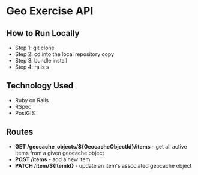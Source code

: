 # Geo Exercise API

## How to Run Locally
- Step 1: git clone 
- Step 2: cd into the local repository copy
- Step 3: bundle install
- Step 4: rails s

## Technology Used
- Ruby on Rails 
- RSpec
- PostGIS

## Routes 
* **GET /geocache_objects/${GeocacheObjectId}/items** - get all active items from a given geocache object
* **POST /items** - add a new item
* **PATCH /item/${ItemId}** - update an item's associated geocache object

